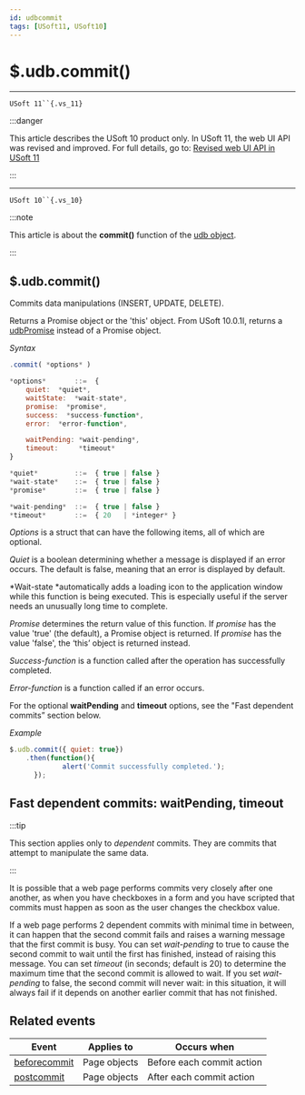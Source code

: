 ```yaml
---
id: udbcommit
tags: [USoft11, USoft10]
---
```

# $.udb.commit()



----

`USoft 11``{.vs_11}`


:::danger

This article describes the USoft 10 product only.
In USoft 11, the web UI API was revised and improved. For full details, go to:
[Revised web UI API in USoft 11](/docs/Web_and_app_UIs/UDB_udb/Revised_web_UI_API_in_USoft_11.md)

:::

----

`USoft 10``{.vs_10}`


:::note

This article is about the **commit()** function of the [udb object](/docs/Web_and_app_UIs/UDB_udb).

:::

## **$.udb.commit()**

Commits data manipulations (INSERT, UPDATE, DELETE).

Returns a Promise object or the 'this' object. From USoft 10.0.1I, returns a [udbPromise](/docs/Web_and_app_UIs/JavaScript/Promises_for_asynchronous_Javascript.md) instead of a Promise object.

*Syntax*

```js
.commit( *options* )

*options*       ::=  {
    quiet:  *quiet*,
    waitState:  *wait-state*,
    promise:  *promise*,
    success:  *success-function*,
    error:  *error-function*,

    waitPending: *wait-pending*,
    timeout:     *timeout*
}

*quiet*         ::=  { true | false }
*wait-state*    ::=  { true | false }
*promise*       ::=  { true | false }

*wait-pending*  ::=  { true | false } 
*timeout*       ::=  { 20   | *integer* }
```

*Options* is a struct that can have the following items, all of which are optional.

*Quiet* is a boolean determining whether a message is displayed if an error occurs. The default is false, meaning that an error is displayed by default.

*Wait-state *automatically adds a loading icon to the application window while this function is being executed. This is especially useful if the server needs an unusually long time to complete.

*Promise* determines the return value of this function. If *promise* has the value 'true' (the default), a Promise object is returned. If *promise* has the value 'false', the ‘this’ object is returned instead.

*Success-function* is a function called after the operation has successfully completed.

*Error-function* is a function called if an error occurs.

For the optional **waitPending** and **timeout** options, see the "Fast dependent commits” section below.

*Example*

```js
$.udb.commit({ quiet: true})
    .then(function(){
             alert('Commit successfully completed.');
      });
```

## Fast dependent commits: waitPending, timeout


:::tip

This section applies only to *dependent* commits. They are commits that attempt to manipulate the same data.

:::

It is possible that a web page performs commits very closely after one another, as when you have checkboxes in a form and you have scripted that commits must happen as soon as the user changes the checkbox value.

If a web page performs 2 dependent commits with minimal time in between, it can happen that the second commit fails and raises a warning message that the first commit is busy. You can set *wait-pending* to true to cause the second commit to wait until the first has finished, instead of raising this message. You can set *timeout* (in seconds; default is 20) to determine the maximum time that the second commit is allowed to wait. If you set *wait-pending* to false, the second commit will never wait: in this situation, it will always fail if it depends on another earlier commit that has not finished.

## Related events

|**Event**|**Applies to**|**Occurs when**|
|--------|--------|--------|
|[beforecommit](/docs/Web_and_app_UIs/UDB_Events/beforecommit.md)|Page objects|Before each commit action|
|[postcommit](/docs/Web_and_app_UIs/UDB_Events/postcommit.md)|Page objects|After each commit action|



 